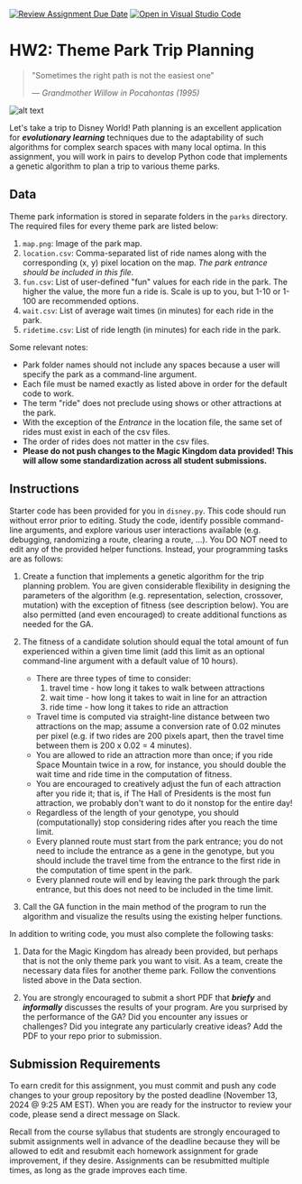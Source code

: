 [![Review Assignment Due Date](https://classroom.github.com/assets/deadline-readme-button-22041afd0340ce965d47ae6ef1cefeee28c7c493a6346c4f15d667ab976d596c.svg)](https://classroom.github.com/a/zbf3PMZX)
[![Open in Visual Studio Code](https://classroom.github.com/assets/open-in-vscode-2e0aaae1b6195c2367325f4f02e2d04e9abb55f0b24a779b69b11b9e10269abc.svg)](https://classroom.github.com/online_ide?assignment_repo_id=16891022&assignment_repo_type=AssignmentRepo)
# HW2: Theme Park Trip Planning

> "Sometimes the right path is not the easiest one"
>
> &mdash; <cite>Grandmother Willow in _Pocahontas_ (1995)</cite>

![alt text](https://github.com/FloridaSouthernCS/csc4510-f24-hw2/blob/main/sample_routes_slow.gif "Magic Kingdom Routes")

Let's take a trip to Disney World! Path planning is an excellent application for **_evolutionary learning_** techniques due to the adaptability of such algorithms for complex search spaces with many local optima. In this assignment, you will work in pairs to develop Python code that implements a genetic algorithm to plan a trip to various theme parks.

## Data

Theme park information is stored in separate folders in the `parks` directory. The required files for every theme park are listed below:

1. `map.png`: Image of the park map.
2. `location.csv`: Comma-separated list of ride names along with the corresponding (x, y) pixel location on the map. _The park entrance should be included in this file._
3. `fun.csv`: List of user-defined "fun" values for each ride in the park. The higher the value, the more fun a ride is. Scale is up to you, but 1-10 or 1-100 are recommended options.
4. `wait.csv`: List of average wait times (in minutes) for each ride in the park.
5. `ridetime.csv`: List of ride length (in minutes) for each ride in the park.

Some relevant notes:
* Park folder names should not include any spaces because a user will specify the park as a command-line argument.
* Each file must be named exactly as listed above in order for the default code to work.
* The term "ride" does not preclude using shows or other attractions at the park.
* With the exception of the _Entrance_ in the location file, the same set of rides must exist in each of the csv files.
* The order of rides does not matter in the csv files.
* __Please do not push changes to the Magic Kingdom data provided! This will allow some standardization across all student submissions.__

## Instructions

Starter code has been provided for you in `disney.py`. This code should run without error prior to editing. Study the code, identify possible command-line arguments, and explore various user interactions available (e.g. debugging, randomizing a route, clearing a route, ...). You DO NOT need to edit any of the provided helper functions. Instead, your programming tasks are as follows:

1. Create a function that implements a genetic algorithm for the trip planning problem. You are given considerable flexibility in designing the parameters of the algorithm (e.g. representation, selection, crossover, mutation) with the exception of fitness (see description below). You are also permitted (and even encouraged) to create additional functions as needed for the GA.

2. The fitness of a candidate solution should equal the total amount of fun experienced within a given time limit (add this limit as an optional command-line argument with a default value of 10 hours).

	* There are three types of time to consider:
		1. travel time - how long it takes to walk between attractions
		2. wait time - how long it takes to wait in line for an attraction
		3. ride time - how long it takes to ride an attraction
	* Travel time is computed via straight-line distance between two attractions on the map; assume a conversion rate of 0.02 minutes per pixel (e.g. if two rides are 200 pixels apart, then the travel time between them is 200 x 0.02 = 4 minutes).
	* You are allowed to ride an attraction more than once; if you ride Space Mountain twice in a row, for instance, you should double the wait time and ride time in the computation of fitness.
	* You are encouraged to creatively adjust the fun of each attraction after you ride it; that is, if The Hall of Presidents is the most fun attraction, we probably don't want to do it nonstop for the entire day!
	* Regardless of the length of your genotype, you should (computationally) stop considering rides after you reach the time limit.
	* Every planned route must start from the park entrance; you do not need to include the entrance as a gene in the genotype, but you should include the travel time from the entrance to the first ride in the computation of time spent in the park.
	* Every planned route will end by leaving the park through the park entrance, but this does not need to be included in the time limit.

3. Call the GA function in the main method of the program to run the algorithm and visualize the results using the existing helper functions.

In addition to writing code, you must also complete the following tasks:

1. Data for the Magic Kingdom has already been provided, but perhaps that is not the only theme park you want to visit. As a team, create the necessary data files for another theme park. Follow the conventions listed above in the Data section.

2. You are strongly encouraged to submit a short PDF that **_briefy_** and **_informally_** discusses the results of your program. Are you surprised by the performance of the GA? Did you encounter any issues or challenges? Did you integrate any particularly creative ideas? Add the PDF to your repo prior to submission.

## Submission Requirements

To earn credit for this assignment, you must commit and push any code changes to your group repository by the posted deadline (November 13, 2024 @ 9:25 AM EST). When you are ready for the instructor to review your code, please send a direct message on Slack.

Recall from the course syllabus that students are strongly encouraged to submit assignments well in advance of the deadline because they will be allowed to edit and resubmit each homework assignment for grade improvement, if they desire. Assignments can be resubmitted multiple times, as long as the grade improves each time.

